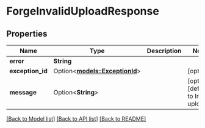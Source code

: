# ForgeInvalidUploadResponse

## Properties

Name | Type | Description | Notes
------------ | ------------- | ------------- | -------------
**error** | **String** |  | 
**exception_id** | Option<[**models::ExceptionId**](Exception_Id.md)> |  | [optional]
**message** | Option<**String**> |  | [optional][default to Invalid upload.]

[[Back to Model list]](../README.md#documentation-for-models) [[Back to API list]](../README.md#documentation-for-api-endpoints) [[Back to README]](../README.md)


